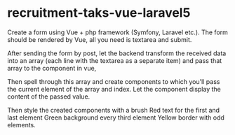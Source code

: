 # recruitment-taks-vue-laravel5
Create a form using Vue + php framework (Symfony, Laravel etc.). The form should be rendered by Vue, all you need is textarea and submit.

After sending the form by post, let the backend transform the received data into an array (each line with the textarea as a separate item) and pass that array to the component in vue,

Then spell through this array and create components to which you'll pass the current element of the array and index. Let the component display the content of the passed value.

Then style the created components with a brush
Red text for the first and last element
Green background every third element
Yellow border with odd elements.

